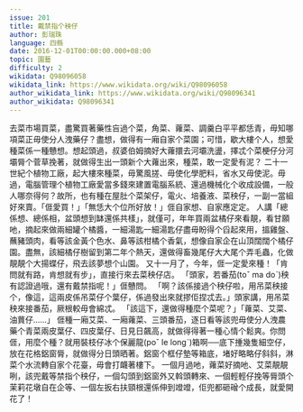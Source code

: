 ```yaml
---
issue: 201
title: 戴禁指个秧仔
author: 彭瑞珠
language: 四縣
date: 2016-12-01T00:00:00.000+08:00
topic: 園藝
difficulty: 2
wikidata: Q98096058
wikidata_link: https://www.wikidata.org/wiki/Q98096058
author_wikidata_link: https://www.wikidata.org/wiki/Q98096341
author_wikidata: Q98096341
---
```

去菜市場買菜，盡驚買著藥性吂過个菜，角菜、蕹菜、調羹白平平都恁青，毋知哪項菜正毋使分人洩藥仔？盡想，做得有一廂自家个菜園；可惜，歇大樓个人，想愛種菜係一種戇想。想起頭過，叔婆伯姆摘好大蕹擐去河壩洗盪，擇忒个菜梗仔分河壩脣个菅草挽著，就做得生出一頭新个大蕹出來，種菜，敢一定愛有泥？
二十一世紀个植物工廠，起大樓來種菜，毋驚風搓、毋使化學肥料，省水又毋使泥。毋過，電腦管理个植物工廠愛當多錢來建置電腦系統、還過機械化个收成設備，一般人哪奈得何？故所，也有種在屋肚个菜架仔，電火、培養液、菜秧仔，一副一當組好來賣。「𠊎愛買！」「無恁大个位所好放！」𠊎自家想、自家應定定。
人講「總係想、總係相，盆頭想到缽還係共樣」，就僅可，年年買兩盆橘仔來看靚，看甘願吔，摘起來做兩細罐个橘醬，一細湯匙一細湯匙仔盡毋盼得个舀起來用，搵雞盤、蘸豬頭肉，看等該金黃个色水、鼻等該柑橘个香氣，想像自家企在山頂闊闊个橘仔園。盡無，該細橘仔樹留到第二年个熱天，還做得畜幾尾仔大大尾个弄毛蟲，化做靚靚个大揚蝶仔，飛去該夢想个山園。
又十一月了，今年，𠊎一定愛來種！「肯問就有路，肯想就有步」，直接行來去菜秧仔店。
「頭家，若番茄(toˇ ma doˋ)秧有認證過哦，還有戴禁指呢！」𠊎戇問。
「啊？該係接過个秧仔啦，用吊菜秧接个，像這，這兩皮係吊菜仔个葉仔，係過發出來就摎佢捏忒去。」頭家講，用吊菜秧來接番茄，厥根較毋會綿忒。
「該這下，還做得種麼个菜呢？」「蕹菜、艾菜、油蕒仔……」
𠊎種一廂艾菜、一廂蕹菜、三頭番茄，逐日看等該兜毋使分人洩農藥个青菜兩皮葉仔、四皮葉仔、日見日飆高，就做得得著一種心情个鬆爽。你問𠊎，用麼个種？就用裝枝仔冰个保麗龍(poˇ le longˋ)箱啊──底下揰幾隻細空仔，放在花格鋁窗脣，就做得分日頭晒著。鋁窗个框仔墊等箱底，堵好略略仔斜斜，淋菜个水流轉自家个花臺，毋會打衊著樓下。
一個月過吔，蕹菜好摘吔、艾菜靚靚咧，該兜戴等禁指个秧仔，一個勾頭到鋁窗外又斡頭轉來、一個輕輕仔挽等脣頭个茉莉花墩自在企等、一個左扳右扶頸根還係伸到竳竳，佢兜都砸磳个成長，就愛開花了！